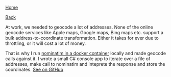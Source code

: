[Home](/)

[Back](../index.md)

At work, we needed to geocode a lot of addresses. None of the online geocode services like Apple maps, Google maps, Bing maps etc. support a bulk address-to-coordinate transformation.
Either it takes for ever due to throttling, or it will cost a lot of money.

That is why I run [nominatim in a docker container](https://github.com/mediagis/nominatim-docker) locally and made geocode calls against it. 
I wrote a small C# console app to iterate over a file of addresses, make call to nominatim and inteprete the response and store the coordinates.
[See on GitHub](https://github.com/joelnewcom/geocodeLocal)